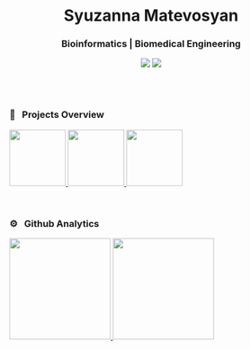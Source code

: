 <h1 align="center">Syuzanna Matevosyan</h1>
<h3 align="center">Bioinformatics | Biomedical Engineering </h3>
	
<p align="center"> 
	<a align="center" href="https://www.linkedin.com/in/symatevo/"><img src="https://img.shields.io/badge/-symatevo-0077B5?style=flat&logo=Linkedin&logoColor=white"/></a>
	<a href="mailto:syuzi.matevosyan1802@gmail.com"><img src="https://img.shields.io/badge/-syuzi.matevosyan1802@gmail.com-026dbd?style=flat&logo=Gmail&logoColor=white"/></a>
</p>  
<br/>
<br/>

### 🧬 &nbsp; Projects Overview
<p align="left">
<a href="https://github.com/symatevo">
  <img height="100em" src="https://github-readme-stats.vercel.app/api/pin/?username=symatevo&repo=EMG-data&theme=react"/>
  <img height="100em"  src="https://github-readme-stats.vercel.app/api/pin/?username=symatevo&repo=EMG-data&theme=react"/>
  <img height="100em"  src="https://github-readme-stats.vercel.app/api/pin/?username=symatevo&repo=mt_dna&theme=react"/>

</a> 
</p>


<br>

### ⚙️ &nbsp; Github Analytics

<p align="left">
<a href="https://github.com/vamosgs">
  <img height="180em" src="https://github-readme-stats-eight-theta.vercel.app/api?username=symatevo&show_icons=true&theme=react&include_all_commits=true&count_private=true&hide=stars,prs,issues,contribs"/>
  <img height="180em" src="https://github-readme-stats-eight-theta.vercel.app/api/top-langs/?username=symatevo&layout=compact&langs_count=8&theme=react"/>
</a>
</p>


